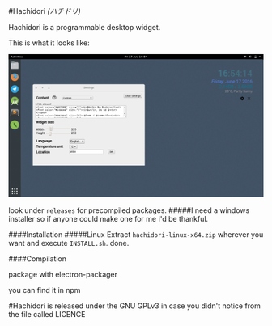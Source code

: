 #Hachidori *(ハチドリ)*

Hachidori is a programmable desktop widget.

This is what it looks like:

<img src="./images/scrot.png">

look under `releases` for precompiled packages.
#####I need a windows installer so if anyone could make one for me I'd be thankful.

####Installation
#####Linux
Extract `hachidori-linux-x64.zip` wherever you want and execute `INSTALL.sh`. done.

####Compilation

package with electron-packager  

you can find it in npm

#Hachidori is released under the GNU GPLv3 in case you didn't notice from the file called LICENCE